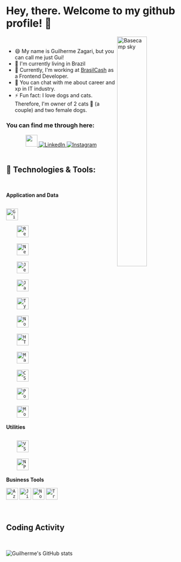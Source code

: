 # Hey, there. Welcome to my github profile! :wave:

<img align="right" width="40%" src="https://media.giphy.com/media/YxdQy6Vxbvb44/giphy.gif" alt="Basecamp sky" />

<!-- <img src="https://camo.githubusercontent.com/e8e7b06ecf583bc040eb60e44eb5b8e0ecc5421320a92929ce21522dbc34c891/68747470733a2f2f6d656469612e67697068792e636f6d2f6d656469612f6876524a434c467a6361737252346961377a2f67697068792e676966" width="30px" data-canonical-src="https://media.giphy.com/media/hvRJCLFzcasrR4ia7z/giphy.gif" style="max-width:100%;"> -->
<br/>

- 😄 My name is Guilherme Zagari, but you can call me just Gui!
- 🚩 I'm currently living in Brazil
- 🔭 Currently, I'm working at [BrasilCash](https://www.brasilcash.com.br/) as a Frontend Developer.
- 💬 You can chat with me about career and xp in IT industry.
- ⚡ Fun fact: I love dogs and cats. Therefore, I'm owner of 2 cats :paw_prints: (a couple) and two female dogs.

### You can find me through here:

<div align="center">
<a href="https://guizagari.vercel.app/" target="_blank"  rel="nofollow">
	<img src="https://user-images.githubusercontent.com/62578862/175121846-d4f25edd-bc47-4bd1-8eb5-ac0e1acf8f7b.svg" alt="medium" data-canonical-src="https://user-images.githubusercontent.com/62578862/175121846-d4f25edd-bc47-4bd1-8eb5-ac0e1acf8f7b.svg" style="color:white" width="32" height="32">
</a>
<a href="https://www.linkedin.com/in/guilherme-batalha-2b913448/" target="_blank"  rel="nofollow">
	<img src="https://camo.githubusercontent.com/1598532a3542326fff0ea5e0481f39287c1a1a201b07b4fff95c5ecd6a30553e/68747470733a2f2f696d672e736869656c64732e696f2f62616467652f4c696e6b6564496e2d2532333030373742352e7376673f267374796c653d666c61742d737175617265266c6f676f3d6c696e6b6564696e266c6f676f436f6c6f723d7768697465" alt="LinkedIn" data-canonical-src="https://img.shields.io/badge/LinkedIn-%230077B5.svg?&amp;style=flat-square&amp;logo=linkedin&amp;logoColor=white" style="max-width:100%;">
</a>
<a href="https://www.instagram.com/gui_zagari/" target="_blank"  rel="nofollow">
	<img src="https://camo.githubusercontent.com/b091cb88e26295fdc73b1f1f91d812216757930cb4d60f7951a07deff2a53fd5/68747470733a2f2f696d672e736869656c64732e696f2f62616467652f496e7374616772616d2d2532334534343035462e7376673f267374796c653d666c61742d737175617265266c6f676f3d696e7374616772616d266c6f676f436f6c6f723d7768697465" alt="Instagram" data-canonical-src="https://img.shields.io/badge/Instagram-%23E4405F.svg?&amp;style=flat-square&amp;logo=instagram&amp;logoColor=white" style="max-width:100%;">
</a>
</div>

<br/>

## :rocket: Technologies & Tools:

<br/>

**Application and Data**

<code>
<img src="https://cdn.jsdelivr.net/gh/devicons/devicon/icons/git/git-original.svg" alt="Git" width="32" height="32"/>
</code>
<code>
	<img src="https://cdn.jsdelivr.net/gh/devicons/devicon/icons/react/react-original.svg" alt="React js" width="32" height="32"/>
</code>
<code>
	<img src="https://preview.redd.it/ov8qq3zq60l61.jpg?width=128&format=pjpg&auto=webp&s=456d022b930ddfafbe59ff9623e012f21e2df7e2" alt="Next js" width="32" height="32"/>
</code>
<code>
	<img src="https://cdn.jsdelivr.net/gh/devicons/devicon/icons/jest/jest-plain.svg" alt="Jest" width="32" height="32"/>
</code>
<code>
	<img src="https://cdn.jsdelivr.net/gh/devicons/devicon/icons/javascript/javascript-original.svg" alt="Javascript" width="32" height="32"/>
</code>
<code>
	<img src="https://cdn.jsdelivr.net/gh/devicons/devicon/icons/typescript/typescript-original.svg" alt="Typescript" width="32" height="32"/>    
</code>
<code>
	<img src="https://cdn.jsdelivr.net/gh/devicons/devicon/icons/nodejs/nodejs-original.svg" alt="Node js" width="32" height="32"/>
</code>
<code>
	<img src="https://cdn.jsdelivr.net/gh/devicons/devicon/icons/html5/html5-original.svg" alt="HTML5" width="32" height="32"/>
</code>
<code>
	<img src="https://img.icons8.com/color/344/material-ui.png" alt="Material UI" width="32" height="32"/>    
</code>
<code>
	<img src="https://cdn.jsdelivr.net/gh/devicons/devicon/icons/css3/css3-original.svg" alt="CSS" width="32" height="32"/>
</code>
<code>
	<img src="https://img.icons8.com/color/344/postgreesql.png" alt="Postgre SQL" width="32" height="32"/>
</code>
<code>
	<img src="https://cdn.jsdelivr.net/gh/devicons/devicon/icons/mongodb/mongodb-original.svg" alt="Mongo DB" width="32" height="32"/>
</code>

**Utilities**

<code>
	<img src="https://cdn.jsdelivr.net/gh/devicons/devicon/icons/vscode/vscode-original.svg" alt="VS Code" width="32" height="32"/>
</code>
<code>
	<img src="https://cdn.jsdelivr.net/gh/devicons/devicon/icons/npm/npm-original-wordmark.svg" alt="NPM" width="32" height="32"/>
</code>

**Business Tools**

<code><img height="32" src="https://img.icons8.com/color/344/azure-1.png" alt="Azure"/></code>
<code><img height="32" src="https://cdn.worldvectorlogo.com/logos/jira-1.svg" alt="Jira"/></code>
<code><img height="32" src="https://cdn.iconscout.com/icon/free/png-512/notion-1693557-1442598.png" alt="Notion"/></code>
<code><img height="32" src="https://cdn.iconscout.com/icon/free/png-512/trello-6-569395.png" alt="Trello"/></code>

<br/>

## Coding Activity

<br/>

![Guilherme's GitHub stats](https://github-readme-stats.vercel.app/api?username=Gui-Devz&show_icons=true&theme=dark&hide_border=true&cache_seconds=2000&include_all_commits=true&count_private=true)

<!--
**EvyOliveira/EvyOliveira** is a ✨ _special_ ✨ repository because its `README.md` (this file) appears on your GitHub profile.

Here are some ideas to get you started:

- 🔭 I’m currently working on ...
- 🌱 I’m currently learning ...
- 👯 I’m looking to collaborate on ...
- 🤔 I’m looking for help with ...
- 💬 Ask me about ...
- 📫 How to reach me: ...
- 😄 Pronouns: ...
- ⚡ Fun fact: ...
-->
